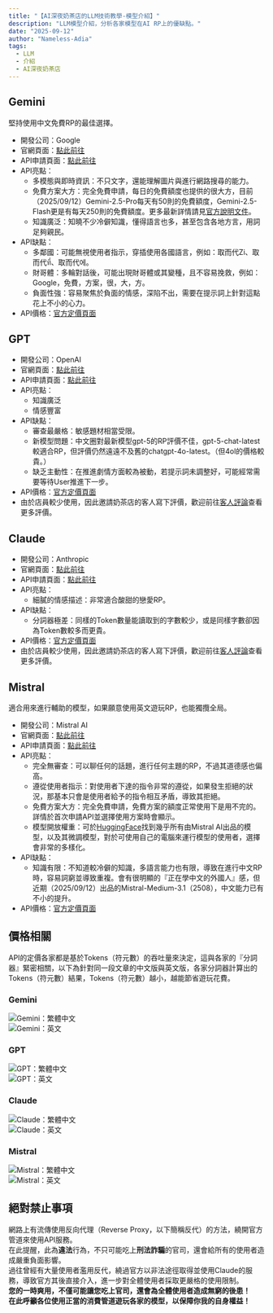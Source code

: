 ```yaml
---
title: "【AI深夜奶茶店的LLM技術教學-模型介紹】"
description: "LLM模型介紹，分析各家模型在AI RP上的優缺點。"
date: "2025-09-12"
author: "Nameless-Adia"
tags:
  - LLM
  - 介紹
  - AI深夜奶茶店
---
```


## Gemini  
堅持使用中文免費RP的最佳選擇。  

- 開發公司：Google  
- 官網頁面：[點此前往](https://gemini.google.com/app)  
- API申請頁面：[點此前往](https://aistudio.google.com/apikey)  
- API亮點：  
    - 多模態與即時資訊：不只文字，還能理解圖片與進行網路搜尋的能力。  
    - 免費方案大方：完全免費申請，每日的免費額度也提供的很大方，目前（2025/09/12）Gemini-2.5-Pro每天有50則的免費額度，Gemini-2.5-Flash更是有每天250則的免費額度。更多最新詳情請見[官方說明文件](https://ai.google.dev/gemini-api/docs/rate-limits?hl=zh-tw#free-tier)。  
    - 知識廣泛：知曉不少冷僻知識，懂得語言也多，甚至包含各地方言，用詞足夠親民。  
- API缺點：  
    - 多鄰國：可能無視使用者指示，穿插使用各國語言，例如：取而代Zi、取而代ที่、取而代에。  
    - 財哥體：多輪對話後，可能出現財哥體或其變種，且不容易挽救，例如：Google，免費，方案，很，大，方。  
    - 負面性強：容易聚焦於負面的情感，深陷不出，需要在提示詞上針對這點花上不小的心力。  
- API價格：[官方定價頁面](https://ai.google.dev/gemini-api/docs/pricing?hl=zh-tw)  
## GPT  
- 開發公司：OpenAI  
- 官網頁面：[點此前往](https://chatgpt.com/)  
- API申請頁面：[點此前往](https://platform.openai.com/settings/organization/api-keys)  
- API亮點：  
    - 知識廣泛  
    - 情感豐富  
- API缺點：  
    - 審查最嚴格：敏感題材相當受限。  
    - 新模型問題：中文圈對最新模型gpt-5的RP評價不佳，gpt-5-chat-latest較適合RP，但評價仍然遠遠不及舊的chatgpt-4o-latest。（但4ol的價格較貴。）
    - 缺乏主動性：在推進劇情方面較為被動，若提示詞未調整好，可能經常需要等待User推進下一步。  
- API價格：[官方定價頁面](https://platform.openai.com/docs/pricing)  
- 由於店員較少使用，因此邀請奶茶店的客人寫下評價，歡迎前往[客人評論](guestreviews.md)查看更多評價。 
## Claude  
- 開發公司：Anthropic  
- 官網頁面：[點此前往](https://claude.ai/new)  
- API申請頁面：[點此前往](https://console.anthropic.com/settings/keys)  
- API亮點：  
    - 細膩的情感描述：非常適合酸甜的戀愛RP。  
- API缺點：  
    - 分詞器極差：同樣的Token數量能讀取到的字數較少，或是同樣字數卻因為Token數較多而更貴。  
- API價格：[官方定價頁面](https://docs.claude.com/en/docs/about-claude/pricing)    
- 由於店員較少使用，因此邀請奶茶店的客人寫下評價，歡迎前往[客人評論](guestreviews.md)查看更多評價。  
## Mistral  
適合用來進行輔助的模型，如果願意使用英文遊玩RP，也能獨攬全局。  

- 開發公司：Mistral AI  
- 官網頁面：[點此前往](https://chat.mistral.ai/chat)  
- API申請頁面：[點此前往](https://admin.mistral.ai/organization/api-keys)  
- API亮點：  
    - 完全無審查：可以聊任何的話題，進行任何主題的RP，不過其道德感也偏高。  
    - 遵從使用者指示：對使用者下達的指令非常的遵從，如果發生拒絕的狀況，那基本只會是使用者給予的指令相互矛盾，導致其拒絕。  
    - 免費方案大方：完全免費申請，免費方案的額度正常使用下是用不完的。詳情於首次申請API並選擇使用方案時會顯示。  
    - 模型開放權重：可於[HuggingFace](https://huggingface.co/mistralai)找到幾乎所有由Mistral AI出品的模型，以及其微調模型，對於可使用自己的電腦來運行模型的使用者，選擇會非常的多樣化。  
- API缺點：  
    - 知識有限：不知道較冷僻的知識，多語言能力也有限，導致在進行中文RP時，容易詞窮並導致重複。會有很明顯的『正在學中文的外國人』感，但近期（2025/09/12）出品的Mistral-Medium-3.1（2508），中文能力已有不小的提升。  
- API價格：[官方定價頁面](https://mistral.ai/pricing#api-pricing)  
## 價格相關  
API的定價各家都是基於Tokens（符元數）的吞吐量來決定，這與各家的『分詞器』緊密相關，以下為針對同一段文章的中文版與英文版，各家分詞器計算出的Tokens（符元數）結果，Tokens（符元數）越小，越能節省遊玩花費。  
### Gemini  
![Gemini：繁體中文](../../assets/images/gemini-big5.jpg)  
![Gemini：英文](../../assets/images/gemini-eng.jpg)  
### GPT  
![GPT：繁體中文](../../assets/images/gpt-big5.jpg)  
![GPT：英文](../../assets/images/gpt-eng.jpg)  
### Claude  
![Claude：繁體中文](../../assets/images/claude-big5.jpg)  
![Claude：英文](../../assets/images/claude-eng.jpg)  
### Mistral  
![Mistral：繁體中文](../../assets/images/mistral-big5.jpg)  
![Mistral：英文](../../assets/images/mistral-eng.jpg)  
## 絕對禁止事項
網路上有流傳使用反向代理（Reverse Proxy，以下簡稱反代）的方法，繞開官方管道來使用API服務。  
在此提醒，此為**違法**行為，不只可能吃上**刑法詐騙**的官司，還會給所有的使用者造成嚴重負面影響。  
過往曾經有大量使用者濫用反代，繞過官方以非法途徑取得並使用Claude的服務，導致官方其後直接介入，進一步對全體使用者採取更嚴格的使用限制。  
**您的一時爽用，不僅可能讓您吃上官司，還會為全體使用者造成無窮的後患！**  
**在此呼籲各位使用正當的消費管道遊玩各家的模型，以保障你我的自身權益！**
